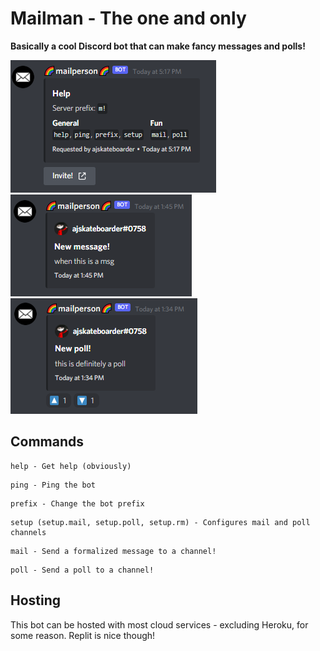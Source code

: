 # Mailman - The one and only
**Basically a cool Discord bot that can make fancy messages and polls!**

![Help](https://github.com/ajskateboarder/stuff/blob/main/mailman/help.png)<br>
!["E-mail"](https://github.com/ajskateboarder/stuff/blob/main/mailman/msg.png)<br>
![Poll](https://github.com/ajskateboarder/stuff/blob/main/mailman/poll.png)<br>
## Commands
```
help - Get help (obviously)
```
```
ping - Ping the bot
```
```
prefix - Change the bot prefix
```
```
setup (setup.mail, setup.poll, setup.rm) - Configures mail and poll channels
```
```
mail - Send a formalized message to a channel!
```
```
poll - Send a poll to a channel!
```
## Hosting
This bot can be hosted with most cloud services - excluding Heroku, for some reason. Replit is nice though!
